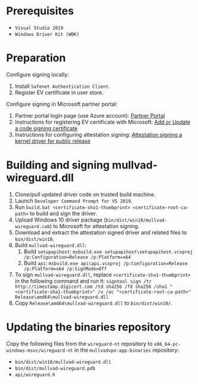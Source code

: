 # Prerequisites

* `Visual Studio 2019`
* `Windows Driver Kit (WDK)`

# Preparation

Configure signing locally:

1. Install `Safenet Authentication Client`.
1. Register EV certificate in user store.

Configure signing in Microsoft partner portal:

1. Partner portal login page (use Azure account): [Partner Portal](https://partner.microsoft.com/en-us/dashboard/hardware)
1. Instructions for registering EV certificate with Microsoft: [Add or Update a code signing certificate](https://docs.microsoft.com/en-us/windows-hardware/drivers/dashboard/update-a-code-signing-certificate)
1. Instructions for configuring attestation signing: [Attestation signing a kernel driver for public release](https://docs.microsoft.com/en-us/windows-hardware/drivers/dashboard/attestation-signing-a-kernel-driver-for-public-release)

# Building and signing mullvad-wireguard.dll

1. Clone/pull updated driver code on trusted build machine.
1. Launch `Developer Command Prompt for VS 2019`.
1. Run `build.bat <certificate-sha1-thumbprint> <certificate-root-ca-path>` to build and sign the driver.
1. Upload Windows 10 driver package (`bin/dist/win10/mullvad-wireguard.cab`) to Microsoft for attestation signing.
1. Download and extract the attestation signed driver and related files to `bin/dist/win10`.
1. Build `mullvad-wireguard.dll`:
    1. Build `setupapihost`: `msbuild.exe setupapihost\setupapihost.vcxproj /p:Configuration=Release /p:Platform=x64`
    1. Build `api`: `msbuild.exe api\api.vcxproj /p:Configuration=Release /p:Platform=x64 /p:SignMode=Off`
1. To sign `mullvad-wireguard.dll`, replace `<certificate-sha1-thumbprint>` in the following command and run it:
    `signtool sign /tr http://timestamp.digicert.com /td sha256 /fd sha256 /sha1 "<certificate-sha1-thumbprint>" /v /ac "<certificate-root-ca-path>" Release\amd64\mullvad-wireguard.dll`
1. Copy `Release\amd64\mullvad-wireguard.dll` to `bin/dist/win10/`.

# Updating the binaries repository

Copy the following files from the `wireguard-nt` repository to `x86_64-pc-windows-msvc/wireguard-nt` in the `mullvadvpn-app-binaries` repository:
* `bin/dist/win10/mullvad-wireguard.dll`
* `bin/dist/mullvad-wireguard.pdb`
* `api/wireguard.h`
